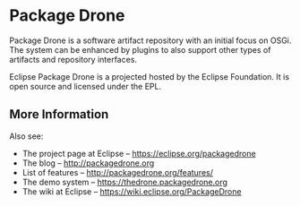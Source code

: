 # Package Drone

Package Drone is a software artifact repository with an initial focus on OSGi.
The system can be enhanced by plugins to also support other types of artifacts
and repository interfaces.

Eclipse Package Drone is a projected hosted by the Eclipse Foundation. It is open source and licensed under the EPL.

## More Information

Also see:
 * The project page at Eclipse – https://eclipse.org/packagedrone
 * The blog – http://packagedrone.org
  * List of features – http://packagedrone.org/features/
 * The demo system – https://thedrone.packagedrone.org
 * The wiki at Eclipse – https://wiki.eclipse.org/PackageDrone
